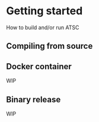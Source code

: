 # Getting started

How to build and/or run ATSC

## Compiling from source

## Docker container

WIP

## Binary release

WIP